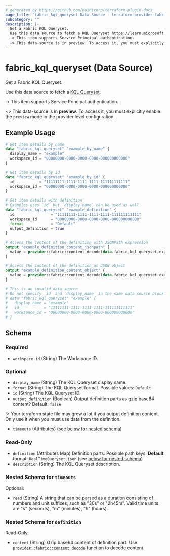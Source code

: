 ```yaml
---
# generated by https://github.com/hashicorp/terraform-plugin-docs
page_title: "fabric_kql_queryset Data Source - terraform-provider-fabric"
subcategory: ""
description: |-
  Get a Fabric KQL Queryset.
  Use this data source to fetch a KQL Queryset https://learn.microsoft.com/fabric/real-time-intelligence/kusto-query-set.
  -> This item supports Service Principal authentication.
  ~> This data-source is in preview. To access it, you must explicitly enable the preview mode in the provider level configuration.
---
```


# fabric_kql_queryset (Data Source)

Get a Fabric KQL Queryset.

Use this data source to fetch a [KQL Queryset](https://learn.microsoft.com/fabric/real-time-intelligence/kusto-query-set).

-> This item supports Service Principal authentication.

~> This data-source is in **preview**. To access it, you must explicitly enable the `preview` mode in the provider level configuration.

## Example Usage

```terraform
# Get item details by name
data "fabric_kql_queryset" "example_by_name" {
  display_name = "example"
  workspace_id = "00000000-0000-0000-0000-000000000000"
}

# Get item details by id
data "fabric_kql_queryset" "example_by_id" {
  id           = "11111111-1111-1111-1111-111111111111"
  workspace_id = "00000000-0000-0000-0000-000000000000"
}

# Get item details with definition
# Examples uses `id` but `display_name` can be used as well
data "fabric_kql_queryset" "example_definition" {
  id                = "11111111-1111-1111-1111-111111111111"
  workspace_id      = "00000000-0000-0000-0000-000000000000"
  format            = "Default"
  output_definition = true
}

# Access the content of the definition with JSONPath expression
output "example_definition_content_jsonpath" {
  value = provider::fabric::content_decode(data.fabric_kql_queryset.example_definition.definition["RealTimeQueryset.json"].content, ".payload.tabs[0]")
}

# Access the content of the definition as JSON object
output "example_definition_content_object" {
  value = provider::fabric::content_decode(data.fabric_kql_queryset.example_definition.definition["RealTimeQueryset.json"].content).payload.tabs[0]
}

# This is an invalid data source
# Do not specify `id` and `display_name` in the same data source block
# data "fabric_kql_queryset" "example" {
#   display_name = "example"
#   id           = "11111111-1111-1111-1111-111111111111"
#   workspace_id = "00000000-0000-0000-0000-000000000000"
# }
```

<!-- schema generated by tfplugindocs -->
## Schema

### Required

- `workspace_id` (String) The Workspace ID.

### Optional

- `display_name` (String) The KQL Queryset display name.
- `format` (String) The KQL Queryset format. Possible values: `Default`
- `id` (String) The KQL Queryset ID.
- `output_definition` (Boolean) Output definition parts as gzip base64 content? Default: `false`

!> Your terraform state file may grow a lot if you output definition content. Only use it when you must use data from the definition.

- `timeouts` (Attributes) (see [below for nested schema](#nestedatt--timeouts))

### Read-Only

- `definition` (Attributes Map) Definition parts. Possible path keys: **Default** format: `RealTimeQueryset.json` (see [below for nested schema](#nestedatt--definition))
- `description` (String) The KQL Queryset description.

<a id="nestedatt--timeouts"></a>

### Nested Schema for `timeouts`

Optional:

- `read` (String) A string that can be [parsed as a duration](https://pkg.go.dev/time#ParseDuration) consisting of numbers and unit suffixes, such as "30s" or "2h45m". Valid time units are "s" (seconds), "m" (minutes), "h" (hours).

<a id="nestedatt--definition"></a>

### Nested Schema for `definition`

Read-Only:

- `content` (String) Gzip base64 content of definition part.
Use [`provider::fabric::content_decode`](../functions/content_decode.md) function to decode content.

